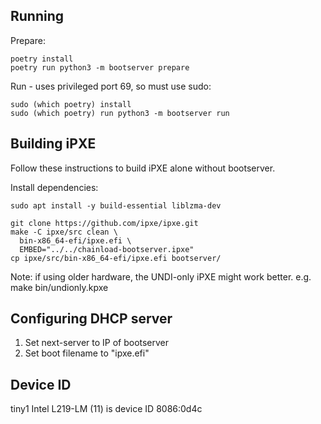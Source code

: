## Running

Prepare:

```shell
poetry install
poetry run python3 -m bootserver prepare
```

Run - uses privileged port 69, so must use sudo:
```shell
sudo (which poetry) install
sudo (which poetry) run python3 -m bootserver run
```

## Building iPXE

Follow these instructions to build iPXE alone without bootserver.

Install dependencies:

```shell
sudo apt install -y build-essential liblzma-dev
```

```shell
git clone https://github.com/ipxe/ipxe.git
make -C ipxe/src clean \
  bin-x86_64-efi/ipxe.efi \
  EMBED="../../chainload-bootserver.ipxe"
cp ipxe/src/bin-x86_64-efi/ipxe.efi bootserver/
```

Note: if using older hardware, the UNDI-only iPXE might work better. e.g. make bin/undionly.kpxe

## Configuring DHCP server

1. Set next-server to IP of bootserver
2. Set boot filename to "ipxe.efi"

## Device ID

tiny1 Intel L219-LM (11) is device ID 8086:0d4c